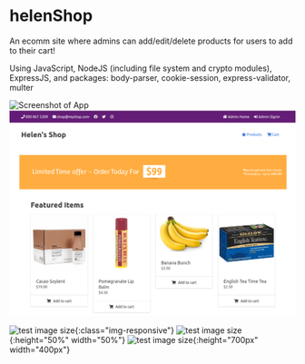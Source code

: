 # helenShop
An ecomm site where admins can add/edit/delete products for users to add to their cart!

Using JavaScript, NodeJS (including file system and crypto modules), ExpressJS, and packages: body-parser, cookie-session, express-validator, multer

![Screenshot of App](https://halbird.github.com/images/ecomm2.png)
![Screenshot of App](https://github.com/halbird/images/blob/master/ecomm2.png?raw=true)

![test image size](/img/post-bg-2015.jpg){:class="img-responsive"}
![test image size](/img/post-bg-2015.jpg){:height="50%" width="50%"}
![test image size](/img/post-bg-2015.jpg){:height="700px" width="400px"}
